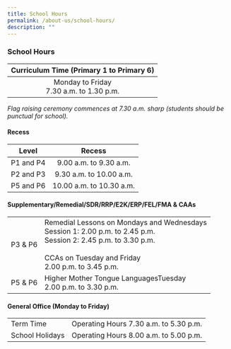 ```yaml
---
title: School Hours
permalink: /about-us/school-hours/
description: ""
---
```

### School Hours
 
 | Curriculum Time (Primary 1 to Primary 6) |
|:---:|
| Monday to Friday<br>7.30 a.m. to 1.30 p.m.<br>|
_Flag raising ceremony commences at 7.30 a.m. sharp (students should be punctual for school)._

#### Recess

| <center>Level | <center>Recess |
|:---:|:---:|
| P1 and P4 | 9.00 a.m. to 9.30 a.m. |
| P2 and P3 | 9.30 a.m. to 10.00 a.m. |
|  P5 and P6 |  10.00 a.m. to 10.30 a.m. |


#### Supplementary/Remedial/SDR/RRP/E2K/ERP/FEL/FMA &amp; CAAs

|  |  |
|---|---|
| P3 &amp; P6 | Remedial Lessons on Mondays and Wednesdays<br>Session 1: 2.00 p.m. to 2.45 p.m.<br>Session 2: 2.45 p.m. to 3.30 p.m.<br><br>CCAs on Tuesday and Friday<br>2.00 p.m. to 3.45 p.m. |
|  P5 &amp; P6 | Higher Mother Tongue LanguagesTuesday<br>2.00 p.m. to 3.30 p.m.  |

#### General Office (Monday to Friday)

|  |  |
|---|---|
|  Term Time |   Operating Hours 7.30 a.m. to 5.30 p.m. |
| School Holidays | Operating Hours 8.00 a.m. to 5.00 p.m. |</center></center>